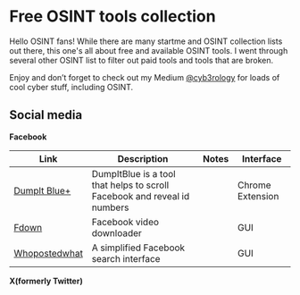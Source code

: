 <h1>Free OSINT tools collection</h1>

Hello OSINT fans! While there are many startme and OSINT collection lists out there, this one's all about free and available OSINT tools. I went through several other OSINT list to filter out paid tools and tools that are broken.

Enjoy and don’t forget to check out my Medium [@cyb3rology](https://medium.com/@cyb3rology) for loads of cool cyber stuff, including OSINT.


<h2>Social media</h2>

**Facebook**

|      Link     |     Description     |     Notes     |   Interface   |
| ------------- | -----------------   | ------------- | ------------- |
| [Dumplt Blue+](https://chrome.google.com/webstore/detail/dumpitblue%2B/igmgknoioooacbcpcfgjigbaajpelbfe/related) | DumpItBlue is a tool that helps to scroll Facebook and reveal id numbers |  | Chrome Extension
| [Fdown](https://fdown.net) | Facebook video downloader |  | GUI
| [Whopostedwhat](https://whopostedwhat.com/) | A simplified Facebook search interface |  | GUI


**X(formerly Twitter)**




